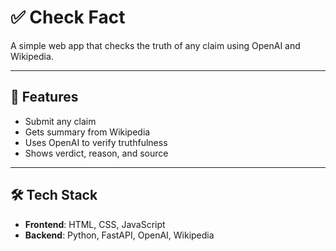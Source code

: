# ✅ Check Fact

A simple web app that checks the truth of any claim using OpenAI and Wikipedia.

---

## 🚀 Features

- Submit any claim  
- Gets summary from Wikipedia  
- Uses OpenAI to verify truthfulness  
- Shows verdict, reason, and source

---

## 🛠️ Tech Stack

- **Frontend**: HTML, CSS, JavaScript  
- **Backend**: Python, FastAPI, OpenAI, Wikipedia

